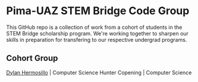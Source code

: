 # Pima-UAZ STEM Bridge Code Group

This GitHub repo is a collection of work from a cohort of students in the STEM Bridge scholarship program. We're working together to sharpen our skills in preparation for transfering to our respective undergrad programs.

## Cohort Group

[Dylan Hermosillo]( https://www.dylanhermosillo.com) | Computer Science
Hunter Copening | Computer Science
